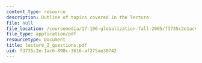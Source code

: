 ```yaml
---
content_type: resource
description: Outline of topics covered in the lecture.
file: null
file_location: /coursemedia/17-196-globalization-fall-2005/f3735c2e1ac6898c3616af275ae30742_lecture_2_questions.pdf
file_type: application/pdf
resourcetype: Document
title: lecture_2_questions.pdf
uid: f3735c2e-1ac6-898c-3616-af275ae30742
---
```

